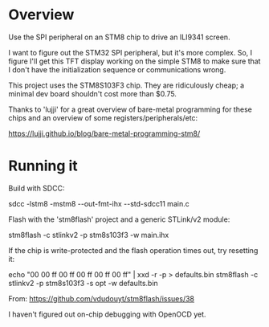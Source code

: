 # Overview

Use the SPI peripheral on an STM8 chip to drive an ILI9341 screen.

I want to figure out the STM32 SPI peripheral, but it's more complex. So, I figure I'll get this TFT display working on the simple STM8 to make sure that I don't have the initialization sequence or communications wrong.

This project uses the STM8S103F3 chip. They are ridiculously cheap; a minimal dev board shouldn't cost more than $0.75.

Thanks to 'lujji' for a great overview of bare-metal programming for these chips and an overview of some registers/peripherals/etc:

https://lujji.github.io/blog/bare-metal-programming-stm8/

# Running it

Build with SDCC:

sdcc -lstm8 -mstm8 --out-fmt-ihx --std-sdcc11 main.c

Flash with the 'stm8flash' project and a generic STLink/v2 module:

stm8flash -c stlinkv2 -p stm8s103f3 -w main.ihx

If the chip is write-protected and the flash operation times out, try resetting it:

echo "00 00 ff 00 ff 00 ff 00 ff 00 ff" | xxd -r -p > defaults.bin
stm8flash -c stlinkv2 -p stm8s103f3 -s opt -w defaults.bin

From: https://github.com/vdudouyt/stm8flash/issues/38

I haven't figured out on-chip debugging with OpenOCD yet.
